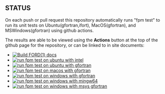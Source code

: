 ## STATUS

On each push or pull request this repository automatically runs "fpm
test" to run its unit tests on Ubuntu(gfortran,ifort), MacOS(gfortran),
and MSWindows(gfortran) using github actions.

The results are able to be viewed using the **Actions** button at the
top of the github page for the repository, or can be linked to in site
documents:

<!--
NOTE:
Change "urbanjost" to your github site name, and "hashkeys" to your repository
name in order to have this point to your site
-->

+ [![Build FORD(1) docs](https://github.com/urbanjost/hashkeys/actions/workflows/deploy_api_docs.yml/badge.svg)](https://github.com/urbanjost/hashkeys/actions/workflows/deploy_api_docs.yml)
+ [![run fpm test on ubuntu with intel](https://github.com/urbanjost/hashkeys/actions/workflows/test_intel_ubuntu.yml/badge.svg)](https://github.com/urbanjost/hashkeys/actions/workflows/test_intel_ubuntu.yml)
+ [![run fpm test on ubuntu with gfortran](https://github.com/urbanjost/hashkeys/actions/workflows/test_gfortran_ubuntu.yml/badge.svg)](https://github.com/urbanjost/hashkeys/actions/workflows/test_gfortran_ubuntu.yml)
+ [![run fpm test on macos with gfortran](https://github.com/urbanjost/hashkeys/actions/workflows/test_gfortran_macos.yml/badge.svg)](https://github.com/urbanjost/hashkeys/actions/workflows/test_gfortran_macos.yml)
+ [![run fpm test on windows with gfortran](https://github.com/urbanjost/hashkeys/actions/workflows/test_gfortran_windows.yml/badge.svg)](https://github.com/urbanjost/hashkeys/actions/workflows/test_gfortran_windows.yml)
+ [![run fpm test on windows with mingw64 ](https://github.com/urbanjost/hashkeys/actions/workflows/test_gfortran_mingw64_windows.yml/badge.svg)](https://github.com/urbanjost/hashkeys/actions/workflows/test_gfortran_mingw64_windows.yml)
+ [![run fpm test on windows with msys gfortran](https://github.com/urbanjost/hashkeys/actions/workflows/test_gfortran_msys_windows.yml/badge.svg)](https://github.com/urbanjost/hashkeys/actions/workflows/test_gfortran_msys_windows.yml)
